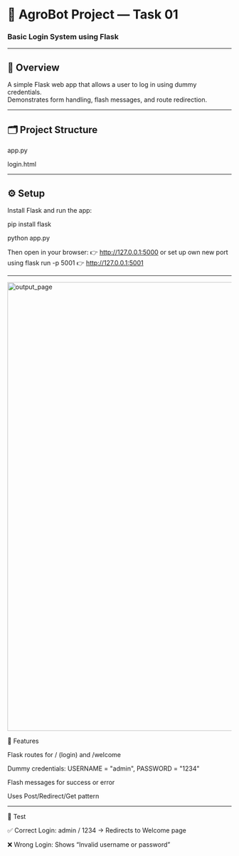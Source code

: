 # 🌾 AgroBot Project — Task 01  
### **Basic Login System using Flask**

---

## 📘 Overview
A simple Flask web app that allows a user to log in using dummy credentials.  
Demonstrates form handling, flash messages, and route redirection.

---

## 🗂️ Project Structure

app.py

login.html



---

## ⚙️ Setup

Install Flask and run the app:

pip install flask

python app.py

Then open in your browser:
👉 http://127.0.0.1:5000  or set up own new port
using flask run -p 5001 👉 http://127.0.0.1:5001

---

<img width="1913" height="1009" alt="output_page" src="https://github.com/user-attachments/assets/63f3a371-cece-49cc-8788-8ac423734bb6" />



🧩 Features

Flask routes for / (login) and /welcome

Dummy credentials:
USERNAME = "admin", PASSWORD = "1234"

Flash messages for success or error

Uses Post/Redirect/Get pattern

---

🧪 Test

✅ Correct Login: admin / 1234 → Redirects to Welcome page

❌ Wrong Login: Shows “Invalid username or password”


